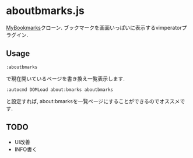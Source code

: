 # aboutbmarks.js
[MyBookmarks](https://addons.mozilla.org/ja/firefox/addon/mybookmarks/)クローン.
ブックマークを画面いっぱいに表示するvimperatorプラグイン.

## Usage
```
:aboutbmarks
```
で現在開いているページを書き換え一覧表示します.
```
:autocmd DOMLoad about:bmarks aboutbmarks
```
と設定すれば, about:bmarksを一覧ページにすることができるのでオススメです.

## TODO
* UI改善
* INFO書く
